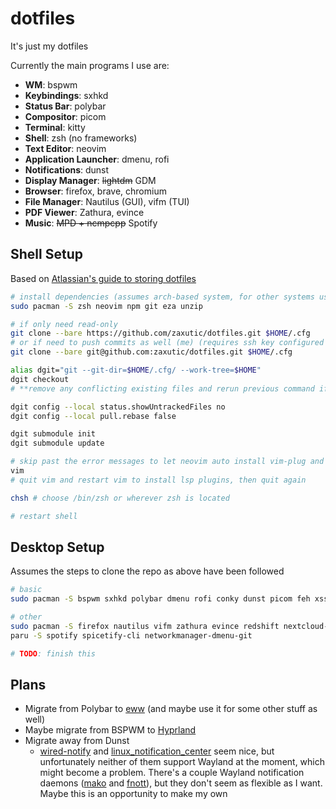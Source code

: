# dotfiles

It's just my dotfiles

Currently the main programs I use are:

- **WM**: bspwm
- **Keybindings**: sxhkd
- **Status Bar**: polybar
- **Compositor**: picom
- **Terminal**: kitty
- **Shell**: zsh (no frameworks)
- **Text Editor**: neovim
- **Application Launcher**: dmenu, rofi
- **Notifications**: dunst
- **Display Manager**: ~~lightdm~~ GDM
- **Browser**: firefox, brave, chromium
- **File Manager**: Nautilus (GUI), vifm (TUI)
- **PDF Viewer**: Zathura, evince
- **Music**: ~~MPD + ncmpcpp~~ Spotify

## Shell Setup

Based on [Atlassian's guide to storing dotfiles](https://www.atlassian.com/git/tutorials/dotfiles)

<!-- treesitter won't highlight with just sh :( -->

```bash
# install dependencies (assumes arch-based system, for other systems use the relevant package manager)
sudo pacman -S zsh neovim npm git eza unzip

# if only need read-only
git clone --bare https://github.com/zaxutic/dotfiles.git $HOME/.cfg
# or if need to push commits as well (me) (requires ssh key configured with github)
git clone --bare git@github.com:zaxutic/dotfiles.git $HOME/.cfg

alias dgit="git --git-dir=$HOME/.cfg/ --work-tree=$HOME"
dgit checkout
# **remove any conflicting existing files and rerun previous command if necessary**

dgit config --local status.showUntrackedFiles no
dgit config --local pull.rebase false

dgit submodule init
dgit submodule update

# skip past the error messages to let neovim auto install vim-plug and plugins
vim
# quit vim and restart vim to install lsp plugins, then quit again

chsh # choose /bin/zsh or wherever zsh is located

# restart shell
```

## Desktop Setup

Assumes the steps to clone the repo as above have been followed

```bash
# basic
sudo pacman -S bspwm sxhkd polybar dmenu rofi conky dunst picom feh xss-lock ttc-iosevka rofi-emoji

# other
sudo pacman -S firefox nautilus vifm zathura evince redshift nextcloud-client flameshot clipmenu deepin-calculator thunderbird kdeconnect
paru -S spotify spicetify-cli networkmanager-dmenu-git

# TODO: finish this
```

## Plans

- Migrate from Polybar to [eww](https://github.com/elkowar/eww) (and maybe use it for some other stuff as well)
- Maybe migrate from BSPWM to [Hyprland](https://hyprland.org/)
- Migrate away from Dunst
  - [wired-notify](https://github.com/Toqozz/wired-notify) and [linux_notification_center](https://github.com/phuhl/linux_notification_center) seem nice, but unfortunately neither of them support Wayland at the moment, which might become a problem. There's a couple Wayland notification daemons ([mako](https://github.com/emersion/mako) and [fnott](https://codeberg.org/dnkl/fnott)), but they don't seem as flexible as I want. Maybe this is an opportunity to make my own
